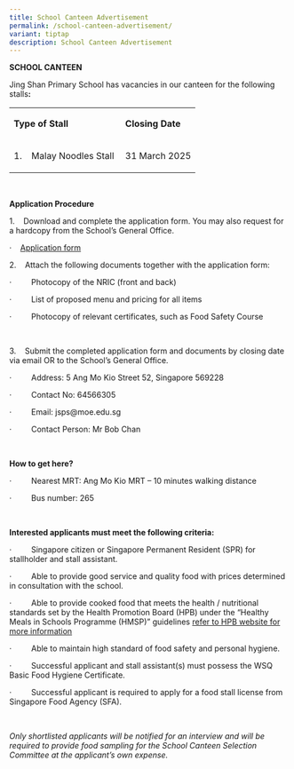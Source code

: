 ```yaml
---
title: School Canteen Advertisement
permalink: /school-canteen-advertisement/
variant: tiptap
description: School Canteen Advertisement
---
```

<p><strong>SCHOOL CANTEEN</strong>
</p>
<p>Jing Shan Primary School has vacancies in our canteen for the following
stalls<strong>:</strong>
</p>
<table style="minWidth: 50px">
<colgroup>
<col>
<col>
</colgroup>
<tbody>
<tr>
<td rowspan="1" colspan="1">
<p><strong>Type of Stall</strong>
</p>
</td>
<td rowspan="1" colspan="1">
<p><strong>Closing Date</strong>
</p>
</td>
</tr>
<tr>
<td rowspan="1" colspan="1">
<p>1.&nbsp;&nbsp;&nbsp; Malay Noodles Stall&nbsp;</p>
</td>
<td rowspan="1" colspan="1">
<p>31 March 2025</p>
</td>
</tr>
</tbody>
</table>
<p>&nbsp;</p>
<p><strong>Application Procedure</strong>
</p>
<p>1.&nbsp;&nbsp;&nbsp; Download and complete the application form. You may
also request for a hardcopy from the School’s General Office.</p>
<p>·&nbsp;&nbsp;&nbsp;&nbsp;<a href="/files/Canteen_Application_form.pdf" rel="noopener nofollow" target="_blank">Application form</a>
</p>
<p></p>
<p>2.&nbsp;&nbsp;&nbsp; Attach the following documents together with the
application form:</p>
<p>·&nbsp;&nbsp;&nbsp;&nbsp;&nbsp;&nbsp;&nbsp;&nbsp; Photocopy of the NRIC
(front and back)</p>
<p>·&nbsp;&nbsp;&nbsp;&nbsp;&nbsp;&nbsp;&nbsp;&nbsp; List of proposed menu
and pricing for all items</p>
<p>·&nbsp;&nbsp;&nbsp;&nbsp;&nbsp;&nbsp;&nbsp;&nbsp; Photocopy of relevant
certificates, such as Food Safety Course</p>
<p>&nbsp;</p>
<p>3.&nbsp;&nbsp;&nbsp; Submit the completed application form and documents
by closing date via email OR to the School’s General Office.</p>
<p>·&nbsp;&nbsp;&nbsp;&nbsp;&nbsp;&nbsp;&nbsp;&nbsp; Address: 5 Ang Mo Kio
Street 52, Singapore 569228</p>
<p>·&nbsp;&nbsp;&nbsp;&nbsp;&nbsp;&nbsp;&nbsp;&nbsp; Contact No: 64566305</p>
<p>·&nbsp;&nbsp;&nbsp;&nbsp;&nbsp;&nbsp;&nbsp;&nbsp; Email: <a rel="noopener noreferrer nofollow" target="_blank">jsps@moe.edu.sg</a>
</p>
<p>·&nbsp;&nbsp;&nbsp;&nbsp;&nbsp;&nbsp;&nbsp;&nbsp; Contact Person: Mr Bob
Chan</p>
<p><strong>&nbsp;</strong>
</p>
<p><strong>How to get here?</strong>
</p>
<p>·&nbsp;&nbsp;&nbsp;&nbsp;&nbsp;&nbsp;&nbsp;&nbsp; Nearest MRT: Ang Mo
Kio MRT – 10 minutes walking distance</p>
<p>·&nbsp;&nbsp;&nbsp;&nbsp;&nbsp;&nbsp;&nbsp;&nbsp; Bus number: 265</p>
<p><strong>&nbsp;</strong>
</p>
<p><strong>Interested applicants must meet the following criteria:</strong>
</p>
<p>·&nbsp;&nbsp;&nbsp;&nbsp;&nbsp;&nbsp;&nbsp;&nbsp; Singapore citizen or
Singapore Permanent Resident (SPR) for stallholder and stall assistant.</p>
<p>·&nbsp;&nbsp;&nbsp;&nbsp;&nbsp;&nbsp;&nbsp;&nbsp; Able to provide good
service and quality food with prices determined in consultation with the
school.</p>
<p>·&nbsp;&nbsp;&nbsp;&nbsp;&nbsp;&nbsp;&nbsp;&nbsp; Able to provide cooked
food that meets the health / nutritional standards set by the Health Promotion
Board (HPB) under the “Healthy Meals in Schools Programme (HMSP)” guidelines
<a href="https://www.hpb.gov.sg/schools/school-programmes/healthy-meals-in-schools-programme" rel="noopener nofollow" target="_blank">refer to HPB website for more information</a>
</p>
<p>·&nbsp;&nbsp;&nbsp;&nbsp;&nbsp;&nbsp;&nbsp;&nbsp; Able to maintain high
standard of food safety and personal hygiene.</p>
<p>·&nbsp;&nbsp;&nbsp;&nbsp;&nbsp;&nbsp;&nbsp;&nbsp; Successful applicant
and stall assistant(s) must possess the WSQ Basic Food Hygiene Certificate.</p>
<p>·&nbsp;&nbsp;&nbsp;&nbsp;&nbsp;&nbsp;&nbsp;&nbsp; Successful applicant
is required to apply for a food stall license from Singapore Food Agency
(SFA).</p>
<p>&nbsp;</p>
<p><em>Only shortlisted applicants will be notified for an interview and will be required to provide food sampling for the School Canteen Selection Committee at the applicant’s own expense.</em>
</p>